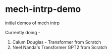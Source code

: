 # mech-intrp-demo
initial demos of mech intrp

Currently doing - 

1. Calum Douglas - Transformer from Scratch
2. Neel Nanda's Transformer GPT2 from Scratch
